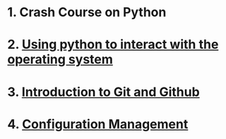 # 1. Crash Course on Python

# 2. [Using python to interact with the operating system](./course_2.md)

# 3. [Introduction to Git and Github](./course_3.md)

# 4. [Configuration Management](./course_4.md)
